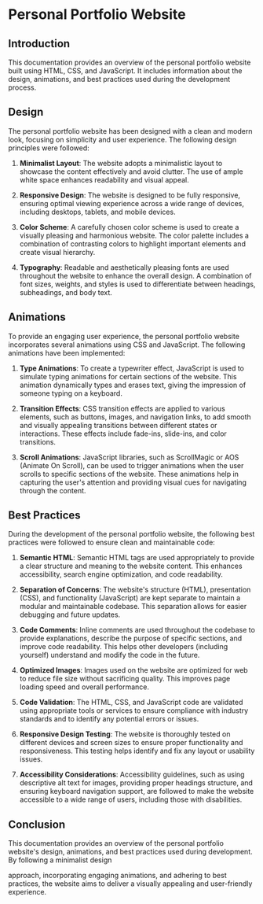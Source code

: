 

# Personal Portfolio Website 

## Introduction
This documentation provides an overview of the personal portfolio website built using HTML, CSS, and JavaScript. It includes information about the design, animations, and best practices used during the development process.

## Design
The personal portfolio website has been designed with a clean and modern look, focusing on simplicity and user experience. The following design principles were followed:

1. **Minimalist Layout**: The website adopts a minimalistic layout to showcase the content effectively and avoid clutter. The use of ample white space enhances readability and visual appeal.

2. **Responsive Design**: The website is designed to be fully responsive, ensuring optimal viewing experience across a wide range of devices, including desktops, tablets, and mobile devices.

3. **Color Scheme**: A carefully chosen color scheme is used to create a visually pleasing and harmonious website. The color palette includes a combination of contrasting colors to highlight important elements and create visual hierarchy.

4. **Typography**: Readable and aesthetically pleasing fonts are used throughout the website to enhance the overall design. A combination of font sizes, weights, and styles is used to differentiate between headings, subheadings, and body text.

## Animations
To provide an engaging user experience, the personal portfolio website incorporates several animations using CSS and JavaScript. The following animations have been implemented:

1. **Type Animations**: To create a typewriter effect, JavaScript is used to simulate typing animations for certain sections of the website. This animation dynamically types and erases text, giving the impression of someone typing on a keyboard.

2. **Transition Effects**: CSS transition effects are applied to various elements, such as buttons, images, and navigation links, to add smooth and visually appealing transitions between different states or interactions. These effects include fade-ins, slide-ins, and color transitions.

3. **Scroll Animations**: JavaScript libraries, such as ScrollMagic or AOS (Animate On Scroll), can be used to trigger animations when the user scrolls to specific sections of the website. These animations help in capturing the user's attention and providing visual cues for navigating through the content.

## Best Practices
During the development of the personal portfolio website, the following best practices were followed to ensure clean and maintainable code:

1. **Semantic HTML**: Semantic HTML tags are used appropriately to provide a clear structure and meaning to the website content. This enhances accessibility, search engine optimization, and code readability.

2. **Separation of Concerns**: The website's structure (HTML), presentation (CSS), and functionality (JavaScript) are kept separate to maintain a modular and maintainable codebase. This separation allows for easier debugging and future updates.

3. **Code Comments**: Inline comments are used throughout the codebase to provide explanations, describe the purpose of specific sections, and improve code readability. This helps other developers (including yourself) understand and modify the code in the future.

4. **Optimized Images**: Images used on the website are optimized for web to reduce file size without sacrificing quality. This improves page loading speed and overall performance.

5. **Code Validation**: The HTML, CSS, and JavaScript code are validated using appropriate tools or services to ensure compliance with industry standards and to identify any potential errors or issues.

6. **Responsive Design Testing**: The website is thoroughly tested on different devices and screen sizes to ensure proper functionality and responsiveness. This testing helps identify and fix any layout or usability issues.

7. **Accessibility Considerations**: Accessibility guidelines, such as using descriptive alt text for images, providing proper headings structure, and ensuring keyboard navigation support, are followed to make the website accessible to a wide range of users, including those with disabilities.

## Conclusion
This documentation provides an overview of the personal portfolio website's design, animations, and best practices used during development. By following a minimalist design

 approach, incorporating engaging animations, and adhering to best practices, the website aims to deliver a visually appealing and user-friendly experience.

